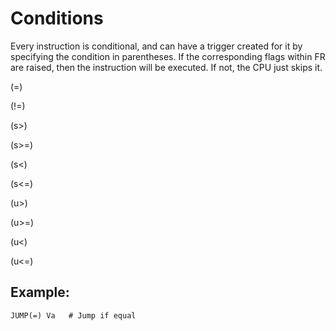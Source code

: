 # Conditions

Every instruction is conditional, and can have a trigger created for it by specifying the condition in parentheses. If the corresponding flags within FR are raised, then the instruction will be executed. If not, the CPU just skips it.

(=)

(!=)

(s>)

(s>=)

(s<)

(s<=)

(u>)

(u>=)

(u<)

(u<=)

## Example:

  ```
  JUMP(=) Va   # Jump if equal
  ```

